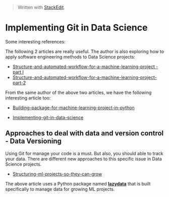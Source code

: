 > Written with [StackEdit](https://stackedit.io/).

# Implementing Git in Data Science

Some interesting references:

The following 2 articles are really useful. The author is also exploring how to apply software engineering methods to Data Science projects:

- [Structure-and-automated-workflow-for-a-machine-learning-project - part I](https://towardsdatascience.com/structure-and-automated-workflow-for-a-machine-learning-project-2fa30d661c1e)
- [Structure-and-automated-workflow-for-a-machine-learning-project-part-2](https://towardsdatascience.com/structure-and-automated-workflow-for-a-machine-learning-project-part-2-b5b420625102)

From the same author of the above two articles, we have the following interesting article too:

- [Building-package-for-machine-learning-project-in-python](https://towardsdatascience.com/building-package-for-machine-learning-project-in-python-3fc16f541693)

- [Implementing-git-in-data-science](https://towardsdatascience.com/implementing-git-in-data-science-11528f0fb4a7)

## Approaches to deal with data and version control - Data Versioning

Using Git for manage your code is a must. But also, you should able to track your data. There are different new approaches to this specific issue in Data Science projects.

- [Structuring-ml-projects-so-they-can-grow](https://towardsdatascience.com/structuring-ml-projects-so-they-can-grow-b63e89c8be8f)

The above article uses a Python package named [**lazydata**](http://github.com/rstojnic/lazydata) that is built specifically to manage data for growing ML projects.






<!--stackedit_data:
eyJoaXN0b3J5IjpbLTExNjk1Nzc4NTMsNzA2NzU5NDYzLC0xOD
kyOTg3NzgyLC0xMDU2NjQ2ODIwLC00MTk1MDQzNTIsMTIxMTc2
ODgwNV19
-->